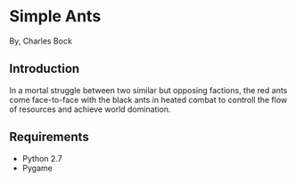 Simple Ants
===========
By, Charles Bock


Introduction
------------

In a mortal struggle between two similar but opposing factions, the red ants come face-to-face with
the black ants in heated combat to controll the flow of resources and achieve world domination.


Requirements
------------

  * Python 2.7
  * Pygame
